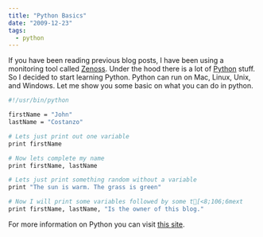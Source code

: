 ```yaml
---
title: "Python Basics"
date: "2009-12-23"
tags:
  - python
---
```


If you have been reading previous blog posts, I have been using a monitoring tool called [Zenoss](http://www.zenoss.com/). Under the hood there is a lot of [Python](http://www.python.org/) stuff. So I decided to start learning Python. Python can run on Mac, Linux, Unix, and Windows. Let me show you some basic on what you can do in python.

```bash
#!/usr/bin/python

firstName = "John"
lastName = "Costanzo"

# Lets just print out one variable
print firstName

# Now lets complete my name
print firstName, lastName

# Lets just print something random without a variable
print "The sun is warm. The grass is green"

# Now I will print some variables followed by some t[<8;106;6mext
print firstName, lastName, "Is the owner of this blog."
```

For more information on Python you can visit [this site](http://docs.python.org/).
